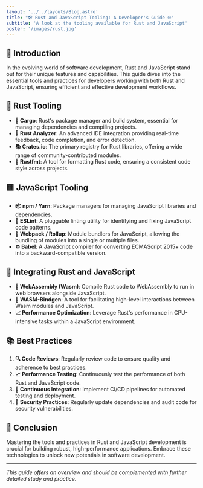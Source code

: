 ```yaml
---
layout: '../../layouts/Blog.astro'
title: "🛠 Rust and JavaScript Tooling: A Developer's Guide 🌐"
subtitle: 'A look at the tooling available for Rust and JavaScript'
poster: '/images/rust.jpg'
---
```

## 📖 Introduction
In the evolving world of software development, Rust and JavaScript stand out for their unique features and capabilities. This guide dives into the essential tools and practices for developers working with both Rust and JavaScript, ensuring efficient and effective development workflows.

## 🦀 Rust Tooling
- **🔨 Cargo**: Rust's package manager and build system, essential for managing dependencies and compiling projects.
- **🐞 Rust Analyzer**: An advanced IDE integration providing real-time feedback, code completion, and error detection.
- **📚 Crates.io**: The primary registry for Rust libraries, offering a wide range of community-contributed modules.
- **🧪 Rustfmt**: A tool for formatting Rust code, ensuring a consistent code style across projects.

## 🟨 JavaScript Tooling
- **📦 npm / Yarn**: Package managers for managing JavaScript libraries and dependencies.
- **👀 ESLint**: A pluggable linting utility for identifying and fixing JavaScript code patterns.
- **🔧 Webpack / Rollup**: Module bundlers for JavaScript, allowing the bundling of modules into a single or multiple files.
- **⚙️ Babel**: A JavaScript compiler for converting ECMAScript 2015+ code into a backward-compatible version.

## 🚀 Integrating Rust and JavaScript
- **🌉 WebAssembly (Wasm)**: Compile Rust code to WebAssembly to run in web browsers alongside JavaScript.
- **🔗 WASM-Bindgen**: A tool for facilitating high-level interactions between Wasm modules and JavaScript.
- **📈 Performance Optimization**: Leverage Rust's performance in CPU-intensive tasks within a JavaScript environment.

## 📚 Best Practices
1. **🔍 Code Reviews**: Regularly review code to ensure quality and adherence to best practices.
2. **📈 Performance Testing**: Continuously test the performance of both Rust and JavaScript code.
3. **🔄 Continuous Integration**: Implement CI/CD pipelines for automated testing and deployment.
4. **🔐 Security Practices**: Regularly update dependencies and audit code for security vulnerabilities.

## 📌 Conclusion
Mastering the tools and practices in Rust and JavaScript development is crucial for building robust, high-performance applications. Embrace these technologies to unlock new potentials in software development.

---
_This guide offers an overview and should be complemented with further detailed study and practice._
